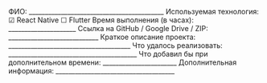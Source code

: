 ФИО: __________________________________________
Используемая технология: ☑ React Native ☐ Flutter
Время выполнения (в часах): _____________________
Ссылка на GitHub / Google Drive / ZIP: ____________________________
Краткое описание проекта: ______________________________________
Что удалось реализовать: ________________________________________
Что добавил бы при дополнительном времени: _______________________
Дополнительная информация: _____________________________________
